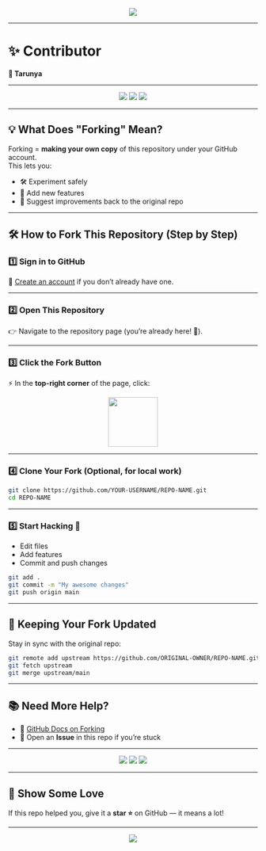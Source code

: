 <!-- Banner -->
<p align="center">
  <img src="https://capsule-render.vercel.app/api?type=waving&color=gradient&height=180&section=header&text=Fork%20This%20Repo!&fontSize=40&fontAlignY=35&animation=fadeIn&fontColor=fff"/>
</p>

---

# ✨ Contributor

**👤 Tarunya**

---

<p align="center">
  <img src="https://img.shields.io/badge/Fork%20Guide-Beginner%20Friendly-brightgreen?style=for-the-badge&logo=github"/>
  <img src="https://img.shields.io/badge/Stars%20Welcome-⭐⭐⭐-yellow?style=for-the-badge"/>
  <img src="https://img.shields.io/badge/PRs-Open%20to%20Contributions-blue?style=for-the-badge"/>
</p>

---

## 💡 What Does "Forking" Mean?

Forking = **making your own copy** of this repository under your GitHub account.  
This lets you:

- 🛠️ Experiment safely
- 🚀 Add new features
- 🔄 Suggest improvements back to the original repo

---

## 🛠️ How to Fork This Repository (Step by Step)

### 1️⃣ Sign in to GitHub

🔑 [Create an account](https://github.com/join) if you don’t already have one.

---

### 2️⃣ Open This Repository

👉 Navigate to the repository page (you’re already here! 🎉).

---

### 3️⃣ Click the **Fork** Button

⚡ In the **top-right corner** of the page, click:

<p align="center">
  <img src="https://www.svgrepo.com/show/315651/git-fork.svg" width="100"/>
</p>

---

### 4️⃣ Clone Your Fork (Optional, for local work)

```bash
git clone https://github.com/YOUR-USERNAME/REPO-NAME.git
cd REPO-NAME
```

---

### 5️⃣ Start Hacking 🎨

- Edit files
- Add features
- Commit and push changes

```bash
git add .
git commit -m "My awesome changes"
git push origin main
```

---

## 🔄 Keeping Your Fork Updated

Stay in sync with the original repo:

```bash
git remote add upstream https://github.com/ORIGINAL-OWNER/REPO-NAME.git
git fetch upstream
git merge upstream/main
```

---

## 📚 Need More Help?

- 📖 [GitHub Docs on Forking](https://docs.github.com/en/get-started/quickstart/fork-a-repo)
- 💬 Open an **Issue** in this repo if you’re stuck

---

<p align="center">
  <img src="https://forthebadge.com/images/badges/made-with-markdown.svg"/>
  <img src="https://forthebadge.com/images/badges/powered-by-coffee.svg"/>
  <img src="https://forthebadge.com/images/badges/built-with-love.svg"/>
</p>

---

## 🌟 Show Some Love

If this repo helped you, give it a **star ⭐** on GitHub — it means a lot!

---

<!-- Footer Banner -->
<p align="center">
  <img src="https://capsule-render.vercel.app/api?type=waving&color=gradient&height=120&section=footer"/>
</p>
